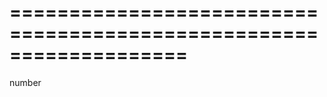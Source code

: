 <!--**
/*-------------------------------------------
    Auto-generated file. Do not modify.
-------------------------------------------

**-->
===================================================================
===================================================================

<!--shortDescription-->

<!--/shortDescription-->

<!--returnType-->number<!--/returnType-->
<!--returnDescription-->

<!--/returnDescription-->

<!--fullDescription-->

<!--/fullDescription-->